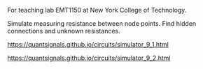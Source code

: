 For teaching lab EMT1150 at New York College of Technology.

Simulate measuring resistance between node points.
Find hidden connections and unknown resistances.

https://quantsignals.github.io/circuits/simulator_9_1.html

https://quantsignals.github.io/circuits/simulator_9_2.html
